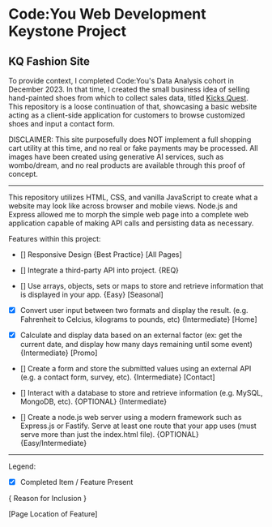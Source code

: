 # Code:You Web Development Keystone Project

## KQ Fashion Site

To provide context, I completed Code:You's Data Analysis cohort in December 2023. In that time, I created the small business idea of selling hand-painted shoes from which to collect sales data, titled [Kicks Quest](https://github.com/JodieMullins/KicksQuest). 
This repository is a loose continuation of that, showcasing a basic website acting as a client-side application for customers to browse customized shoes and input a contact form. 

DISCLAIMER: This site purposefully does NOT implement a full shopping cart utility at this time, and no real or fake payments may be processed. All images have been created using generative AI services, such as wombo/dream, and no real products are available through this proof of concept.

------------------------------------------------------------------------------------

This repository utilizes HTML, CSS, and vanilla JavaScript to create what a website may look like across browser and mobile views. Node.js and Express allowed me to morph the simple web page into a complete web application capable of making API calls and persisting data as necessary.

Features within this project: 

- [] Responsive Design {Best Practice} [All Pages]

- [] Integrate a third-party API into project. {REQ}

- [] Use arrays, objects, sets or maps to store and retrieve information that is displayed in your app. {Easy} [Seasonal]

- [x] Convert user input between two formats and display the result. (e.g. Fahrenheit to Celcius, kilograms to pounds, etc) {Intermediate} [Home]

- [x] Calculate and display data based on an external factor (ex: get the current date, and display how many days remaining until some event) {Intermediate} [Promo]

- [] Create a form and store the submitted values using an external API (e.g. a contact form, survey, etc). {Intermediate} [Contact]

- [] Interact with a database to store and retrieve information (e.g. MySQL, MongoDB, etc). {OPTIONAL} {Intermediate} 

- [] Create a node.js web server using a modern framework such as Express.js or Fastify.  Serve at least one route that your app uses (must serve more than just the index.html file). {OPTIONAL} {Easy/Intermediate}

-----------------------

Legend: 

- [x] Completed Item / Feature Present

{ Reason for Inclusion }

[Page Location of Feature] 
